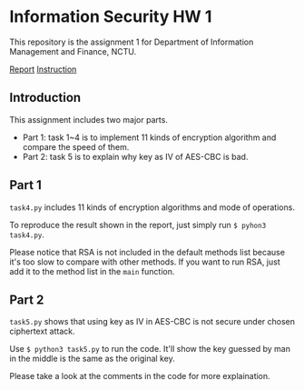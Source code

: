 # Information Security HW 1
This repository is the assignment 1 for Department of Information Management and Finance, NCTU.

[Report](https://hackmd.io/@qAuHy4xqSx6CEV6YVNaGPw/Syq_hxtYD)
[Instruction](https://hackmd.io/@qAuHy4xqSx6CEV6YVNaGPw/Bk8BbhqKD)

## Introduction
This assignment includes two major parts. 
+ Part 1: task 1~4 is to implement 11 kinds of encryption algorithm and compare the speed of them.
+ Part 2: task 5 is to explain why key as IV of AES-CBC is bad.

## Part 1
`task4.py` includes 11 kinds of encryption algorithms and mode of operations. 

To reproduce the result shown in the report, just simply run `$ pyhon3 task4.py`.

Please notice that RSA is not included in the default methods list because it's too slow to compare with other methods. If you want to run RSA, just add it to the method list in the `main` function.

## Part 2
`task5.py` shows that using key as IV in AES-CBC is not secure under chosen ciphertext attack.

Use `$ python3 task5.py` to run the code. It'll show the key guessed by man in the middle is the same as the original key.

Please take a look at the comments in the code for more explaination.
